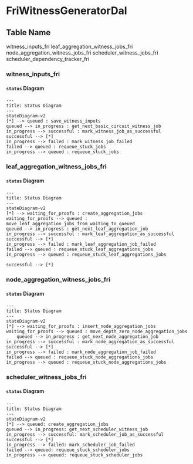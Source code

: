 # FriWitnessGeneratorDal

## Table Name

witness_inputs_fri leaf_aggregation_witness_jobs_fri node_aggregation_witness_jobs_fri scheduler_witness_jobs_fri
scheduler_dependency_tracker_fri

### witness_inputs_fri

#### `status` Diagram

```mermaid
---
title: Status Diagram
---
stateDiagram-v2
[*] --> queued : save_witness_inputs
queued --> in_progress : get_next_basic_circuit_witness_job
in_progress --> successful : mark_witness_job_as_successful
successful --> [*]
in_progress --> failed : mark_witness_job_failed
failed --> queued : requeue_stuck_jobs
in_progress --> queued : requeue_stuck_jobs
```

### leaf_aggregation_witness_jobs_fri

#### `status` Diagram

```mermaid
---
title: Status Diagram
---
stateDiagram-v2
[*] --> waiting_for_proofs : create_aggregation_jobs
waiting_for_proofs --> queued : move_leaf_aggregation_jobs_from_waiting_to_queued
queued --> in_progress : get_next_leaf_aggregation_job
in_progress --> successful : mark_leaf_aggregation_as_successful
successful --> [*]
in_progress --> failed : mark_leaf_aggregation_job_failed
failed --> queued : requeue_stuck_leaf_aggregations_jobs
in_progress --> queued : requeue_stuck_leaf_aggregations_jobs

successful --> [*]

```

### node_aggregation_witness_jobs_fri

#### `status` Diagram

```mermaid
---
title: Status Diagram
---
stateDiagram-v2
[*] --> waiting_for_proofs : insert_node_aggregation_jobs
waiting_for_proofs --> queued : move_depth_zero_node_aggregation_jobs
    queued --> in_progress : get_next_node_aggregation_job
in_progress --> successful : mark_node_aggregation_as_successful
successful --> [*]
in_progress --> failed : mark_node_aggregation_job_failed
failed --> queued : requeue_stuck_node_aggregations_jobs
in_progress --> queued : requeue_stuck_node_aggregations_jobs

```

### scheduler_witness_jobs_fri

#### `status` Diagram

```mermaid
---
title: Status Diagram
---
stateDiagram-v2
[*] --> queued: create_aggregation_jobs
queued --> in_progress: get_next_scheduler_witness_job
in_progress --> successful: mark_scheduler_job_as_successful
successful --> [*]
in_progress --> failed: mark_scheduler_job_failed
failed --> queued: requeue_stuck_scheduler_jobs
in_progress --> queued: requeue_stuck_scheduler_jobs

```

